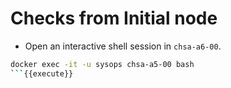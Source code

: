 # Checks from Initial node

* Open an interactive shell session in `chsa-a6-00`.

```bash
docker exec -it -u sysops chsa-a5-00 bash
```{{execute}}

